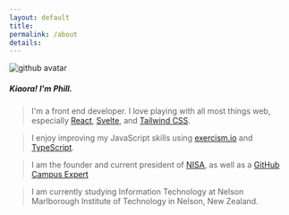 ```yaml
---
layout: default
title: 
permalink: /about
details: 
---
```

![github avatar](https://avatars0.githubusercontent.com/u/28024295?s=400&u=36bf6279c8188ab74b05810367a7708e5b289ac2&v=4)

##### Kiaora! I'm Phill. 
> I'm a front end developer. I love playing with all most things web, especially [React](https://reactjs.org/), [Svelte](https://svelte.dev/), and [Tailwind CSS](https://tailwindcss.com/). 

> I enjoy improving my JavaScript skills using [exercism.io](https://exercism.io/profiles/Phillip-D-Shields) and [TypeScript](https://www.typescriptlang.org/). 

> I am the founder and current president of [NISA](https://nisa-nz.github.io/), as well as a [GitHub Campus Expert](https://githubcampus.expert/Phillip-D-Shields/)

> I am currently studying Information Technology at Nelson Marlborough Institute of Technology in Nelson, New Zealand.